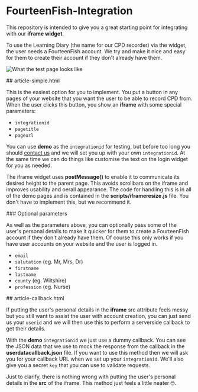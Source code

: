 # FourteenFish-Integration

This repository is intended to give you a great starting point for integrating with our **iframe widget**.

To use the Learning Diary (the name for our CPD recorder) via the widget, the user needs a FourteenFish account. We try and make it nice and easy for them to create their account if they don't already have them.

![What the test page looks like](http://i.imgur.com/BYqqNXy.png)

## article-simple.html

This is the easiest option for you to implement. You put a button in any pages of your website that you want the user to be able to record CPD from. When the user clicks this button, you show an **iframe** with some special parameters:

+ `integrationid`
+ `pagetitle`
+ `pageurl`

You can use **demo** as the `integrationid` for testing, but before too long you should [contact us](https://www.fourteenfish.com/contact) and we will set you up with your own `integrationid`. At the same time we can do things like customise the text on the login widget for you as needed.

The iframe widget uses **postMessage()** to enable it to communicate its desired height to the parent page. This avoids scrollbars on the iframe and improves usability and oerall appearance. The code for handling this is in all of the demo pages and is contained in the **scripts/iframeresize.js** file. You don't have to implement this, but we recommend it.

### Optional parameters

As well as the parameters above, you can optionally pass some of the user's personal details to make it quicker for them to create a FourteenFish account if they don't already have them. Of course this only works if you have user accounts on your website and the user is logged in.

+ `email`
+ `salutation` (eg. Mr, Mrs, Dr)
+ `firstname`
+ `lastname`
+ `county` (eg. Wiltshire)
+ `profession` (eg. Nurse)

## article-callback.html

If putting the user's personal details in the **iframe** src attribute feels messy but you still want to assist the user with account creation, you can just send us your `userid` and we will then use this to perform a serverside callback to get their details.

With the **demo** `integrationid` we just use a dummy callback. You can see the JSON data that we use to mock the response from the callback in the **userdatacallback.json** file. If you want to use this method then we will ask you for your callback URL when we set up your `integrationid`. We'll also give you a secret `key` that you can use to validate requests.

Just to clarify, there is nothing wrong with putting the user's personal details in the **src** of the iframe. This method just feels a little neater 🤓.  